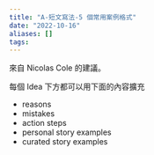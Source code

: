 ```yaml
---
title: "A-短文寫法-5 個常用案例格式"
date: "2022-10-16"
aliases: []
tags:
---
```


來自 Nicolas Cole 的建議。

每個 Idea 下方都可以用下面的內容擴充
- reasons
- mistakes
- action steps
- personal story examples
- curated story examples